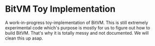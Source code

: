 # BitVM Toy Implementation

A work-in-progress toy-implementation of BitVM. This is still extremely experimental code which's purpose is mostly for us to figure out how to build BitVM. That's why it is totally messy and not documented. We will clean this up asap.